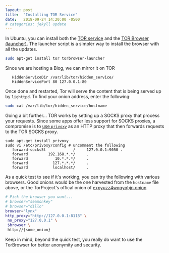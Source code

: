 ```yaml
---
layout: post
title:  "Installing TOR Service"
date:   2018-09-24 14:20:00 -0500
# categories: jekyll update
---
```


<!-- 
todo:
https://wiki.debian.org/TorBrowser#Introduction
http://web.archive.org/web/20180909171127/https://www.torproject.org/docs/debian.html.en
http://www.privoxy.org/faq/misc.html#TOR
-->

In Ubuntu, you can install both the [TOR service](https://www.torproject.org/docs/debian.html.en) and the [TOR Browser (launcher)](https://wiki.debian.org/TorBrowser#Introduction).  The launcher script is a simpler way to install the browser with all the updates.

```bash
sudo apt-get install tor torbrowser-launcher
```

Since we are hosting a Blog, we can mirror it on TOR

```
   HiddenServiceDir /var/lib/tor/hidden_service/
   HiddenServicePort 80 127.0.0.1:80
```

Once done and restarted, Tor will serve the content that is being served up by `lighttpd`.  To find your onion address, enter the following:

```bash
sudo cat /var/lib/tor/hidden_service/hostname
```

Going a bit further... TOR works by setting up a SOCKS proxy that process your requests.  Since some apps offer less support for SOCKS proxies, a compromise is to [use `privoxy`](http://www.privoxy.org/faq/misc.html#TOR) as an HTTP proxy that then forwards requests to the TOR SOCKS proxy.

```
sudo apt-get install privoxy
sudo vi /etc/privoxy/config # uncomment the following
   forward-socks5t            /     127.0.0.1:9050 .
   forward         192.168.*.*/     .
   forward            10.*.*.*/     .
   forward           127.*.*.*/     .
   forward           localhost/     .
```

As a quick test to see if it's working, you can try the following with various browsers.  Good onions would be the one harvested from the `hostname` file above, or the TorProject's offical onion of [expyuzz4wqqyqhjn.onion](http://expyuzz4wqqyqhjn.onion/)
```bash
# Pick the browser you want...
# browser="seamonkey"
# browser="dillo"
browser="lynx"
http_proxy="http://127.0.0.1:8118" \
 no_proxy="127.0.0.1" \
 $browser \
 http://{some_onion}
```

Keep in mind, beyond the quick test, you really do want to use the TorBrowser for better anonymity and security.
<!--
todo
https://trac.torproject.org/projects/tor/wiki/TorRelayGuide#BackupTorIdentityKeys
-->